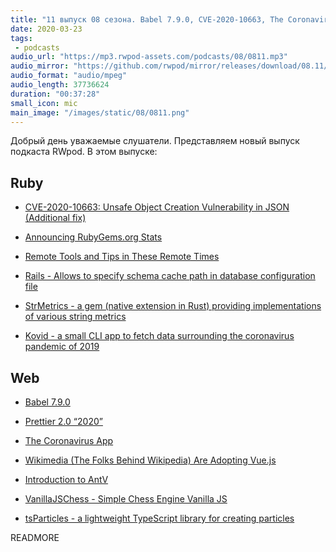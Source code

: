 ```yaml
---
title: "11 выпуск 08 сезона. Babel 7.9.0, CVE-2020-10663, The Coronavirus App, StrMetrics, AntV, Kovid и прочее"
date: 2020-03-23
tags:
 - podcasts
audio_url: "https://mp3.rwpod-assets.com/podcasts/08/0811.mp3"
audio_mirror: "https://github.com/rwpod/mirror/releases/download/08.11/0811.mp3"
audio_format: "audio/mpeg"
audio_length: 37736624
duration: "00:37:28"
small_icon: mic
main_image: "/images/static/08/0811.png"
---
```


Добрый день уважаемые слушатели. Представляем новый выпуск подкаста RWpod. В этом выпуске:

## Ruby

 - [CVE-2020-10663: Unsafe Object Creation Vulnerability in JSON (Additional fix)](https://www.ruby-lang.org/en/news/2020/03/19/json-dos-cve-2020-10663/)
 - [Announcing RubyGems.org Stats](https://blog.rubygems.org/2020/03/09/announcing-rubygems-stats.html)
 - [Remote Tools and Tips in These Remote Times](https://thoughtbot.com/blog/remote-tools-and-tips-in-these-remote-times)


 - [Rails - Allows to specify schema cache path in database configuration file](https://blog.saeloun.com/2020/03/18/rails-schema-cache-path-config)
 - [StrMetrics - a gem (native extension in Rust) providing implementations of various string metrics](https://github.com/anirbanmu/str_metrics)
 - [Kovid - a small CLI app to fetch data surrounding the coronavirus pandemic of 2019](https://github.com/siaw23/kovid)

## Web

 - [Babel 7.9.0](https://babeljs.io/blog/2020/03/16/7.9.0)
 - [Prettier 2.0 “2020”](https://prettier.io/blog/2020/03/21/2.0.0.html)
 - [The Coronavirus App](https://coronavirus.app/map)
 - [Wikimedia (The Folks Behind Wikipedia) Are Adopting Vue.js](https://phabricator.wikimedia.org/T241180)


 - [Introduction to AntV](https://observablehq.com/@jiazhewang/introduction-to-antv)
 - [VanillaJSChess - Simple Chess Engine Vanilla JS](https://github.com/VanillaJSChess/VanillaJSChess.github.io)
 - [tsParticles - a lightweight TypeScript library for creating particles](https://particles.matteobruni.it/)


READMORE
